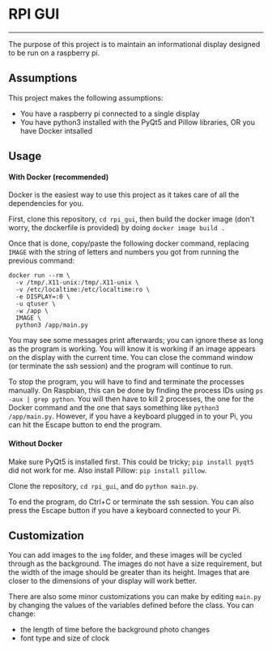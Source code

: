 # RPI GUI
---
The purpose of this project is to maintain an informational display designed to be run on a raspberry pi.


## Assumptions

This project makes the following assumptions:

* You have a raspberry pi connected to a single display
* You have python3 installed with the PyQt5 and Pillow libraries, OR you have Docker intsalled

## Usage

#### With Docker (recommended)

Docker is the easiest way to use this project as it takes care of all the dependencies for you.

First, clone this repository, `cd rpi_gui`, then build the docker image (don't worry, the dockerfile is provided) by doing `docker image build .`

Once that is done, copy/paste the following docker command, replacing `IMAGE` with the string of letters and numbers you got from running the previous command:
```
docker run --rm \
  -v /tmp/.X11-unix:/tmp/.X11-unix \
  -v /etc/localtime:/etc/localtime:ro \
  -e DISPLAY=:0 \
  -u qtuser \
  -w /app \
  IMAGE \
  python3 /app/main.py
```

You may see some messages print afterwards; you can ignore these as long as the program is working. You will know it is working if an image appears on the display with the current time. You can close the command window (or terminate the ssh session) and the program will continue to run. 

To stop the program, you will have to find and terminate the processes manually. On Raspbian, this can be done by finding the process IDs using `ps -aux | grep python`. You will then have to kill 2 processes, the one for the Docker command and the one that says something like `python3 /app/main.py`. However, if you have a keyboard plugged in to your Pi, you can hit the Escape button to end the program.

#### Without Docker

Make sure PyQt5 is installed first. This could be tricky; `pip install pyqt5` did not work for me. Also install Pillow: `pip install pillow`.

Clone the repository, `cd rpi_gui`, and do `python main.py`.

To end the program, do Ctrl+C or terminate the ssh session. You can also press the Escape button if you have a keyboard connected to your Pi.

## Customization

You can add images to the `img` folder, and these images will be cycled through as the background. The images do not have a size requirement, but the width of the image should be greater than its height. Images that are closer to the dimensions of your display will work better.

There are also some minor customizations you can make by editing `main.py` by changing the values of the variables defined before the class. You can change:

* the length of time before the background photo changes
* font type and size of clock